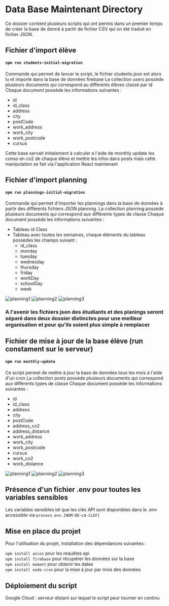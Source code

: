 # Data Base Maintenant Directory 

Ce dossier contient plusieurs scripts qui ont permis dans un premier temps de créer la base de donné à partir de fichier CSV qui on été traduit en fichier JSON.

## Fichier d'import élève

#### `npm run students-initial-migration`

Commande qui permet de lancer le script, le fichier students.json est alors lu et importé dans la base de données firebase
La collection users possède plusieurs documents qui correspond au différents élèves classé par id
Chaque document possède les informations suivantes :
- id
- id_class
- address
- city
- postCode
- work_address
- work_city
- work_postcode
- cursus

Cette base servait initialement à calculer a l'aide de monthly update les conso en co2 de chaque élève et mettre les infos dans posts mais cette manipulation se fait via l'application React maintenant

## Fichier d'import planning

#### `npm run plannings-initial-migration`

Commande qui permet d'importer les plannings dans la base de données à partir des différents fichiers JSON planning.
La collection planning possède plusieurs documents qui correspond aux différents types de classe
Chaque document possède les informations suivantes :
- Tableau id Class
- Tableau avec toutes les semaines, chaque éléments du tableau possèdes les champs suivant : 
  - id_class 
  - monday
  - tuesday
  - wednesday
  - thursday
  - friday
  - workDay
  - schoolDay
  - week

<img src="./images/planning(1).png" alt="planning1"/>
<img src="./images/plannnig(2).png" alt="planning2"/>
<img src="./images/planning(3).png" alt="planning3"/>

### A l'avenir les fichiers json des étudiants et des planings seront séparé dans deux dossier distinctes pour une meilleur organisation et pour qu'ils soient plus simple à remplacer

## Fichier de mise à jour de la base élève (run constament sur le serveur)

#### `npm run monthly-update`

Ce script permet de mettre à jour la base de données tous les mois à l'aide d'un cron
La collection posts possède plusieurs documents qui correspond aux différents types de classe
Chaque document possède les informations suivantes :
- id
- id_class
- address
- city
- postCode
- address_co2
- address_distance
- work_address
- work_city
- work_postcode
- cursus
- work_co2
- work_distance
  
<img src="./images/posts(1).png" alt="planning1"/>
<img src="./images/posts(2).png" alt="planning2"/>
<img src="./images/posts(3).png" alt="planning3"/>

## Présence d'un fichier .env pour toutes les variables sensibles

Les variables sensibles tel que les clés API sont disponibles dans le .env accessible via  `process.env.[NOM-DE-LA-CLEF]`

## Mise en place du projet

Pour l'utilisation du projet, installation des dépendances suivantes :

`npm install axios` pour les requêtes api <br/>
`npm install firebase` pour récupérer les données sur la base <br/>
`npm install moment` pour obtenir les dates <br/>
`npm install node-cron` pour la mise à jour par mois des données

## Déploiement du script

Google Cloud : serveur distant sur lequel le script peur tourner en continu